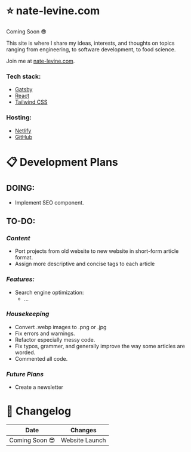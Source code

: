 # ⭐ nate-levine.com

Coming Soon 😎

This site is where I share my ideas, interests, and thoughts on topics ranging from engineering, to software development, to food science.

Join me at [nate-levine.com](https://www.nate-levine.com/).

### Tech stack:
  * [Gatsby](https://www.gatsbyjs.com/)
  * [React](https://react.dev/)
  * [Tailwind CSS](https://tailwindcss.com/)
### Hosting:
  * [Netlify](https://www.netlify.com/)
  * [GitHub](https://github.com/)

# 📋 Development Plans
## DOING:
  * Implement SEO component.

## TO-DO:
### *Content*
* Port projects from old website to new website in short-form article format.
* Assign more descriptive and concise tags to each article

### *Features:*
* Search engine optimization:
  * ...

### *Housekeeping*
* Convert .webp images to .png or .jpg
* Fix errors and warnings.
* Refactor especially messy code.
* Fix typos, grammer, and generally improve the way some articles are worded.
* Commented all code.

### *Future Plans*
* Create a newsletter

# 🔄 Changelog
| Date | Changes |
| --- | --- |
| Coming Soon 😎 | Website Launch |